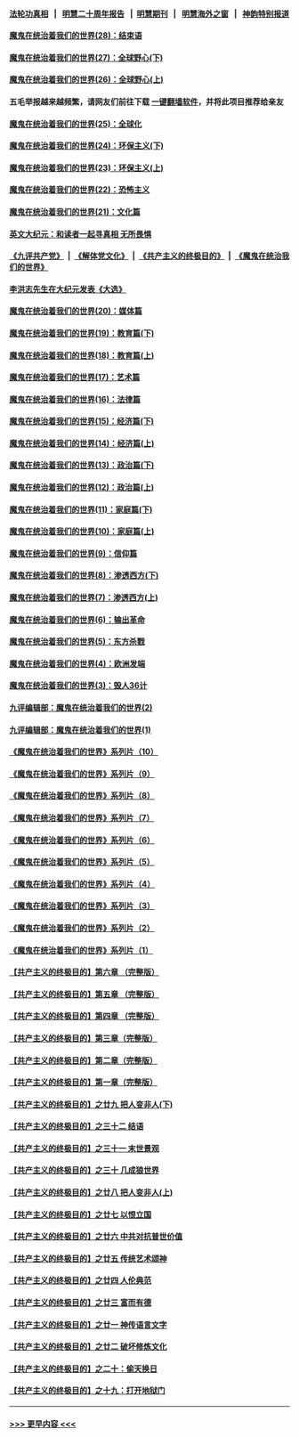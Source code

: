 #### [法轮功真相](https://github.com/gfw-breaker/truth/blob/master/README.md?t=0) &nbsp;&nbsp;|&nbsp;&nbsp; [明慧二十周年报告](https://github.com/gfw-breaker/mh-reports/blob/master/README.md?t=0) &nbsp;&nbsp;|&nbsp;&nbsp;[明慧期刊](https://github.com/gfw-breaker/mh-qikan) &nbsp;&nbsp;|&nbsp;&nbsp; [明慧海外之窗](https://github.com/gfw-breaker/mh-news/blob/master/README.md?t=0) &nbsp;&nbsp;|&nbsp;&nbsp; [神韵特别报道](https://github.com/gfw-breaker/mh-news/blob/master/shenyun.md?t=0)
#### [魔鬼在统治着我们的世界(28)：结束语](../pages/nsc422/n10936246.md?t=06240152) 
#### [魔鬼在统治着我们的世界(27)：全球野心(下)](../pages/nsc422/n10928319.md?t=06240152) 
#### [魔鬼在统治着我们的世界(26)：全球野心(上)](../pages/nsc422/n10900318.md?t=06240152) 
#### 五毛举报越来越频繁，请网友们前往下载 [一键翻墙软件](https://github.com/gfw-breaker/ssr-accounts)，并将此项目推荐给亲友
#### [魔鬼在统治着我们的世界(25)：全球化](../pages/nsc422/n10788205.md?t=06240152) 
#### [魔鬼在统治着我们的世界(24)：环保主义(下)](../pages/nsc422/n10695307.md?t=06240152) 
#### [魔鬼在统治着我们的世界(23)：环保主义(上)](../pages/nsc422/n10688613.md?t=06240152) 
#### [魔鬼在统治着我们的世界(22)：恐怖主义](../pages/nsc422/n10614727.md?t=06240152) 
#### [魔鬼在统治着我们的世界(21)：文化篇](../pages/nsc422/n10597706.md?t=06240152) 
#### [英文大纪元：和读者一起寻真相 无所畏惧](../pages/nsc422/n12542027.md?t=06240152) 
#### [《九评共产党》](https://github.com/begood0513/9ping.md/blob/master/README.md) &nbsp;|&nbsp; [《解体党文化》](../../../../jtdwh.md/blob/master/README.md)  &nbsp;|&nbsp; [《共产主义的终极目的》](../../../../gczydzjmd.md/blob/master/README.md) &nbsp;|&nbsp; [《魔鬼在统治我们的世界》](../../../../mgztzwmdsj.md/blob/master/README.md) 
#### [李洪志先生在大纪元发表《大选》](../pages/nsc422/n12534746.md?t=06240152) 
#### [魔鬼在统治着我们的世界(20)：媒体篇](../pages/nsc422/n10586579.md?t=06240152) 
#### [魔鬼在统治着我们的世界(19)：教育篇(下)](../pages/nsc422/n10564808.md?t=06240152) 
#### [魔鬼在统治着我们的世界(18)：教育篇(上)](../pages/nsc422/n10526970.md?t=06240152) 
#### [魔鬼在统治着我们的世界(17)：艺术篇](../pages/nsc422/n10499093.md?t=06240152) 
#### [魔鬼在统治着我们的世界(16)：法律篇](../pages/nsc422/n10485969.md?t=06240152) 
#### [魔鬼在统治着我们的世界(15)：经济篇(下)](../pages/nsc422/n10469975.md?t=06240152) 
#### [魔鬼在统治着我们的世界(14)：经济篇(上)](../pages/nsc422/n10457370.md?t=06240152) 
#### [魔鬼在统治着我们的世界(13)：政治篇(下)](../pages/nsc422/n10448270.md?t=06240152) 
#### [魔鬼在统治着我们的世界(12)：政治篇(上)](../pages/nsc422/n10444576.md?t=06240152) 
#### [魔鬼在统治着我们的世界(11)：家庭篇(下)](../pages/nsc422/n10440961.md?t=06240152) 
#### [魔鬼在统治着我们的世界(10)：家庭篇(上)](../pages/nsc422/n10435448.md?t=06240152) 
#### [魔鬼在统治着我们的世界(9)：信仰篇](../pages/nsc422/n10432159.md?t=06240152) 
#### [魔鬼在统治着我们的世界(8)：渗透西方(下)](../pages/nsc422/n10429603.md?t=06240152) 
#### [魔鬼在统治着我们的世界(7)：渗透西方(上)](../pages/nsc422/n10426013.md?t=06240152) 
#### [魔鬼在统治着我们的世界(6)：输出革命](../pages/nsc422/n10421536.md?t=06240152) 
#### [魔鬼在统治着我们的世界(5)：东方杀戮](../pages/nsc422/n10417707.md?t=06240152) 
#### [魔鬼在统治着我们的世界(4)：欧洲发端](../pages/nsc422/n10414890.md?t=06240152) 
#### [魔鬼在统治着我们的世界(3)：毁人36计](../pages/nsc422/n10411583.md?t=06240152) 
#### [九评编辑部：魔鬼在统治着我们的世界(2)](../pages/nsc422/n10410036.md?t=06240152) 
#### [九评编辑部：魔鬼在统治着我们的世界(1)](../pages/nsc422/n10406825.md?t=06240152) 
#### [《魔鬼在统治着我们的世界》系列片（10）](../pages/nsc422/n12292670.md?t=06240152) 
#### [《魔鬼在统治着我们的世界》系列片（9）](../pages/nsc422/n12290859.md?t=06240152) 
#### [《魔鬼在统治着我们的世界》系列片（8）](../pages/nsc422/n12287445.md?t=06240152) 
#### [《魔鬼在统治着我们的世界》系列片（7）](../pages/nsc422/n12283425.md?t=06240152) 
#### [《魔鬼在统治着我们的世界》系列片（6）](../pages/nsc422/n12282314.md?t=06240152) 
#### [《魔鬼在统治着我们的世界》系列片（5）](../pages/nsc422/n12281419.md?t=06240152) 
#### [《魔鬼在统治着我们的世界》系列片（4）](../pages/nsc422/n12274024.md?t=06240152) 
#### [《魔鬼在统治着我们的世界》系列片（3）](../pages/nsc422/n12271322.md?t=06240152) 
#### [《魔鬼在统治着我们的世界》系列片（2）](../pages/nsc422/n12269049.md?t=06240152) 
#### [《魔鬼在统治着我们的世界》系列片（1）](../pages/nsc422/n12267575.md?t=06240152) 
#### [【共产主义的终极目的】第六章 （完整版）](../pages/nsc422/n11428913.md?t=06240152) 
#### [【共产主义的终极目的】第五章 （完整版）](../pages/nsc422/n11428912.md?t=06240152) 
#### [【共产主义的终极目的】第四章 （完整版）](../pages/nsc422/n11428907.md?t=06240152) 
#### [【共产主义的终极目的】第三章（完整版）](../pages/nsc422/n11428848.md?t=06240152) 
#### [【共产主义的终极目的】第二章（完整版）](../pages/nsc422/n11428831.md?t=06240152) 
#### [【共产主义的终极目的】第一章（完整版）](../pages/nsc422/n11417651.md?t=06240152) 
#### [【共产主义的终极目的】之廿九 把人变非人(下)](../pages/nsc422/n11344140.md?t=06240152) 
#### [【共产主义的终极目的】之三十二 结语](../pages/nsc422/n11360535.md?t=06240152) 
#### [【共产主义的终极目的】之三十一 末世景观](../pages/nsc422/n11351129.md?t=06240152) 
#### [【共产主义的终极目的】之三十 几成狼世界](../pages/nsc422/n11348280.md?t=06240152) 
#### [【共产主义的终极目的】之廿八 把人变非人(上)](../pages/nsc422/n11340492.md?t=06240152) 
#### [【共产主义的终极目的】之廿七 以恨立国](../pages/nsc422/n11336944.md?t=06240152) 
#### [【共产主义的终极目的】之廿六 中共对抗普世价值](../pages/nsc422/n11324785.md?t=06240152) 
#### [【共产主义的终极目的】之廿五 传统艺术颂神](../pages/nsc422/n11296396.md?t=06240152) 
#### [【共产主义的终极目的】之廿四 人伦典范](../pages/nsc422/n11296397.md?t=06240152) 
#### [【共产主义的终极目的】之廿三 富而有德](../pages/nsc422/n11283598.md?t=06240152) 
#### [【共产主义的终极目的】之廿一 神传语言文字](../pages/nsc422/n11263265.md?t=06240152) 
#### [【共产主义的终极目的】之廿二 破坏修炼文化](../pages/nsc422/n11245728.md?t=06240152) 
#### [【共产主义的终极目的】之二十：偷天换日](../pages/nsc422/n11238846.md?t=06240152) 
#### [【共产主义的终极目的】之十九：打开地狱门](../pages/nsc422/n11206376.md?t=06240152) 

----
#### [ >>> 更早内容 <<< ](../indexes/nsc422-earlier.md)
